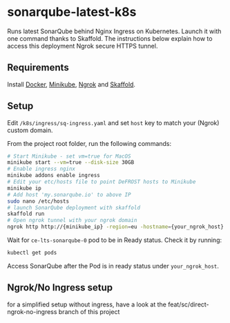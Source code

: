 # sonarqube-latest-k8s
Runs latest SonarQube behind Nginx Ingress on Kubernetes. Launch it with one command thanks to Skaffold.
The instructions below explain how to access this deployment Ngrok secure HTTPS tunnel.

## Requirements
Install [Docker](https://www.docker.com), [Minikube](https://minikube.sigs.k8s.io), [Ngrok](https://ngrok.com) and [Skaffold](https://skaffold.dev). 
## Setup

Edit `/k8s/ingress/sq-ingress.yaml` and set `host` key to match your (Ngrok) custom domain.

From the project root folder, run the following commands:

``` bash
# Start Minikube - set vm=true for MacOS
minikube start --vm=true --disk-size 30GB
# Enable ingress nginx
minikube addons enable ingress
# Edit your etc/hosts file to point DeFROST hosts to Minikube
minikube ip
# Add host 'my.sonarqube.io' to above IP
sudo nano /etc/hosts 
# launch SonarQube deployment with skaffold
skaffold run
# Open ngrok tunnel with your ngrok domain
ngrok http http://{minikube_ip} -region=eu -hostname={your_ngrok_host}
```

Wait for `ce-lts-sonarqube-0` pod to be in Ready status. Check it by running:

``` bash
kubectl get pods
```

Access SonarQube after the Pod is in ready status under `your_ngrok_host`.

## Ngrok/No Ingress setup
for a simplified setup without ingress, have a look at the feat/sc/direct-ngrok-no-ingress branch of this project
